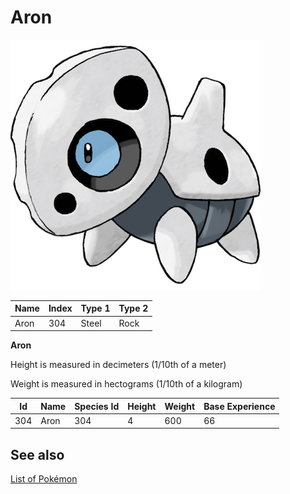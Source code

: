 # Aron


![Aron](images/304.png)

| **Name** | **Index** | **Type 1** | **Type 2** |
|----|----|----|----|
| Aron | 304 | Steel | Rock  |

**Aron** 


Height is measured in decimeters (1/10th of a meter)

Weight is measured in hectograms (1/10th of a kilogram)

| **Id** | **Name** | **Species Id** | **Height** | **Weight** | **Base Experience** |
|--------|----------|----------------|------------|------------|---------------------|
| 304 | Aron | 304 | 4 | 600 | 66 |


## See also

[List of Pokémon](../pokemon.md)
